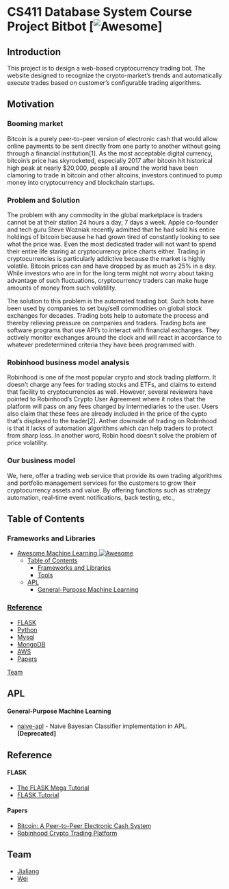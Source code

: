 # CS411 Database System Course Project Bitbot [![Awesome](https://cdn.rawgit.com/sindresorhus/awesome/d7305f38d29fed78fa85652e3a63e154dd8e8829/media/badge.svg)]

## Introduction
This project is to design a web-based cryptocurrency trading bot. The website designed to recognize the crypto-market’s trends and automatically execute trades based on customer’s configurable trading algorithms.

## Motivation
### Booming market
Bitcoin is a purely peer-to-peer version of electronic cash that would allow online payments to be sent directly from one party to another without going through a financial institution[1]. As the most acceptable digital currency, bitcoin’s price has skyrocketed, especially 2017 after bitcoin hit historical high peak at nearly $20,000, people all around the world have been clamoring to trade in bitcoin and other altcoins, investors continued to pump money into cryptocurrency and blockchain startups. 

### Problem and Solution
The problem with any commodity in the global marketplace is traders cannot be at their station 24 hours a day, 7 days a week. Apple co-founder and tech guru Steve Wozniak recently admitted that he had sold his entire holdings of bitcoin because he had grown tired of constantly looking to see what the price was. Even the most dedicated trader will not want to spend their entire life staring at cryptocurrency price charts either. Trading in cryptocurrencies is particularly addictive because the market is highly volatile. Bitcoin prices can and have dropped by as much as 25% in a day. While investors who are in for the long term might not worry about taking advantage of such fluctuations, cryptocurrency traders can make huge amounts of money from such volatility.

The solution to this problem is the automated trading bot. Such bots have been used by companies to set buy/sell commodities on global stock exchanges for decades. Trading bots help to automate the process and thereby relieving pressure on companies and traders. Trading bots are software programs that use API’s to interact with financial exchanges. They actively monitor exchanges around the clock and will react in accordance to whatever predetermined criteria they have been programmed with.

### Robinhood business model analysis
Robinhood is one of the most popular crypto and stock trading platform. It doesn’t charge any fees for trading stocks and ETFs, and claims to extend that facility to cryptocurrencies as well. However, several reviewers have pointed to Robinhood’s Crypto User Agreement where it notes that the platform will pass on any fees charged by intermediaries to the user. Users also claim that these fees are already included in the price of the cypto that’s displayed to the trader[2]. 
Anther downside of trading on Robinhood is that it lacks of automation algorithms which can help traders to protect from sharp loss. In another word, Robin hood doesn’t solve the problem of price volatility. 


### Our business model 
We, here, offer a trading web service that provide its own trading algorithms and portfolio management services for the customers to grow their cryptocurrency assets and value. By offering functions such as strategy automation, real-time event notifications, back testing, etc., 




## Table of Contents

### Frameworks and Libraries
<!-- MarkdownTOC depth=4 -->

- [Awesome Machine Learning ![Awesome](https://cdn.rawgit.com/sindresorhus/awesome/d7305f38d29fed78fa85652e3a63e154dd8e8829/media/badge.svg)](#awesome-machine-learning-)
  - [Table of Contents](#table-of-contents)
    - [Frameworks and Libraries](#frameworks-and-libraries)
    - [Tools](#tools)
  - [APL](#apl)
      - [General-Purpose Machine Learning](#apl-general-purpose-machine-learning)
### [Reference](#references)

- [FLASK](#flask)
- [Python](#python)
- [Mysql](#mysql)
- [MongoDB](#mongodb)
- [AWS](#aws)
- [Papers](#papers)

[Team](#teammates)

<!-- /MarkdownTOC -->

<a name="apl"></a>
## APL

<a name="apl-general-purpose-machine-learning"></a>
#### General-Purpose Machine Learning
* [naive-apl](https://github.com/mattcunningham/naive-apl) - Naive Bayesian Classifier implementation in APL. **[Deprecated]**



<a name="references"></a>
## Reference
<a name="flask"></a>
#### FLASK
* [The FLASK Mega Tutorial](https://blog.miguelgrinberg.com/post/the-flask-mega-tutorial-part-v-user-logins) 
* [FLASK Tutorial](https://flask.palletsprojects.com/en/1.1.x/tutorial/) 

#### Papers
* [Bitcoin: A Peer-to-Peer Electronic Cash System](https://git.dhimmel.com/bitcoin-whitepaper/) 
* [Robinhood Crypto Trading Platform](https://www.techradar.com/reviews/robinhood-crypto-trading-platform) 

## Team
* [Jialiang](https://github.com/jzhu118/bitbot)
* [Wei](https://github.com/WEIQIAN17/bitbot)

